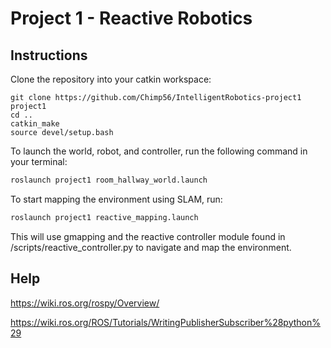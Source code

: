 # Project 1 - Reactive Robotics

## Instructions

Clone the repository into your catkin workspace:

```bashcd ~/catkin_ws/src
git clone https://github.com/Chimp56/IntelligentRobotics-project1 project1
cd ..
catkin_make
source devel/setup.bash
```


To launch the world, robot, and controller, run the following command in your terminal:

```bash
roslaunch project1 room_hallway_world.launch
```

To start mapping the environment using SLAM, run:

```bash
roslaunch project1 reactive_mapping.launch
```

This will use gmapping and the reactive controller module found in /scripts/reactive_controller.py to navigate and map the environment.

## Help

https://wiki.ros.org/rospy/Overview/

https://wiki.ros.org/ROS/Tutorials/WritingPublisherSubscriber%28python%29